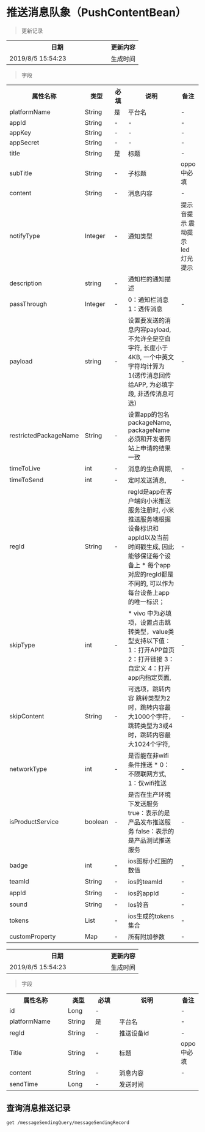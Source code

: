# 推送消息队象（PushContentBean）

> 更新记录

<table>
    <tr>
        <th style="width:250px;">日期</th>
        <th>更新内容</th>
    </tr>
    <tr>
        <td>2019/8/5 15:54:23 </td>
        <td>生成时间</td>
    </tr>
</table>

> 字段

<table>
    <tr>
        <th style="width:150px;">属性名称</th>
        <th style="width:60px;">类型</th>
        <th style="width:60px;">必填</th>
        <th style="width:200px;">说明</th>
        <th>备注</th>
    </tr>
    <tr>
        <td>platformName</td>
        <td>String</td>
        <td>是</td>
        <td>平台名</td>
        <td>-</td>
    </tr>
<tr>
        <td>appId</td>
        <td>String</td>
        <td>-</td>
        <td>-</td>
        <td>-</td>
    </tr>
<tr>
        <td>appKey</td>
        <td>String</td>
        <td>-</td>
        <td>-</td>
        <td>-</td>
    </tr>
<tr>
        <td>appSecret</td>
        <td>String</td>
        <td>-</td>
        <td>-</td>
        <td>-</td>
    </tr>
    <tr>
        <td>title</td>
        <td>String</td>
        <td>是</td>
        <td>标题</td>
        <td>-</td>
    </tr>
    <tr>
        <td>subTitle</td>
        <td>String</td>
        <td>-</td>
        <td>子标题</td>
        <td>oppo中必填</td>
    </tr>
    <tr>
        <td>content</td>
        <td>String</td>
        <td>-</td>
        <td>消息内容</td>
        <td>-</td>
    </tr>
    <tr>
        <td>notifyType</td>
        <td>Integer</td>
        <td>-</td>
        <td>通知类型</td>
        <td>提示音提示 震动提示 led灯光提示</td>
    </tr>
    <tr>
        <td>description</td>
        <td>string</td>
        <td>-</td>
        <td>通知栏的通知描述</td>
        <td></td>
    </tr>
    <tr>
        <td>passThrough</td>
        <td>Integer</td>
        <td>-</td>
        <td>0：通知栏消息 1：透传消息</td>
        <td>-</td>
    </tr>
    <tr>
        <td>payload</td>
        <td>string</td>
        <td>-</td>
        <td>设置要发送的消息内容payload, 不允许全是空白字符, 长度小于4KB, 一个中英文字符均计算为1(透传消息回传给APP, 为必填字段, 非透传消息可选)</td>
        <td>-</td>
    </tr>
    <tr>
        <td>restrictedPackageName</td>
        <td>String</td>
        <td>-</td>
        <td>设置app的包名packageName, packageName必须和开发者网站上申请的结果一致</td>
        <td></td>
    </tr>
    <tr>
        <td>timeToLive</td>
        <td>int</td>
        <td>-</td>
        <td>消息的生命周期, </td>
        <td>-</td>
    </tr>
<tr>
        <td>timeToSend</td>
        <td>int</td>
        <td>-</td>
        <td>定时发送消息, </td>
        <td>-</td>
    </tr>
<tr>
        <td>regId</td>
        <td>String</td>
        <td>-</td>
        <td>regId是app在客户端向小米推送服务注册时, 小米推送服务端根据设备标识和appId以及当前时间戳生成, 因此能够保证每个设备上
     * 每个app对应的regId都是不同的, 可以作为每台设备上app的唯一标识；</td>
        <td>-</td>
    </tr>
<tr>
        <td>skipType</td>
        <td>int</td>
        <td>-</td>
        <td>* vivo 中为必填项，设置点击跳转类型，value类型支持以下值：
     1：打开APP首页
     2：打开链接
     3：自定义
     4：打开app内指定页面, </td>
        <td>-</td>
    </tr>
<tr>
        <td>skipContent</td>
        <td>String</td>
        <td>-</td>
        <td>可选项，跳转内容
     跳转类型为2时，跳转内容最大1000个字符，
     跳转类型为3或4时，跳转内容最大1024个字符, </td>
        <td>-</td>
    </tr>
<tr>
        <td>networkType</td>
        <td>int</td>
        <td>-</td>
        <td>是否能在非wifi条件推送
     * 0：不限联网方式, 1：仅wifi推送 </td>
        <td>-</td>
    </tr>
<tr>
        <td>isProductService</td>
        <td>boolean</td>
        <td>-</td>
        <td>是否在生产环境下发送服务 true：表示的是产品发布推送服务 false：表示的是产品测试推送服务 </td>
        <td>-</td>
    </tr>
    <tr>
        <td>badge</td>
        <td>int</td>
        <td>-</td>
        <td>ios图标小红圈的数值 </td>
        <td>-</td>
    </tr>
    <tr>
        <td>teamId</td>
        <td>String</td>
        <td>-</td>
        <td>ios的teamId</td>
        <td>-</td>
    </tr>
    <tr>
        <td>appId</td>
        <td>String</td>
        <td>-</td>
        <td>ios的appId </td>
        <td>-</td>
    </tr>
   <tr>
        <td>sound</td>
        <td>String</td>
        <td>-</td>
        <td>Ios铃音	</td>
        <td>-</td>
    </tr>
   <tr>
        <td>tokens</td>
        <td>List<String></td>
        <td>-</td>
        <td>ios生成的tokens集合</td>
        <td>-</td>
    </tr>
   <tr>
        <td>customProperty</td>
        <td>Map<String, Object></td>
        <td>-</td>
        <td>所有附加参数 </td>
        <td>-</td>
    </tr>
   
</table>
<table>
    <tr>
        <th style="width:250px;">日期</th>
        <th>更新内容</th>
    </tr>
    <tr>
        <td>2019/8/5 15:54:23 </td>
        <td>生成时间</td>
    </tr>
</table>

> 字段

<table>
    <tr>
        <th style="width:150px;">属性名称</th>
        <th style="width:60px;">类型</th>
        <th style="width:60px;">必填</th>
        <th style="width:200px;">说明</th>
        <th>备注</th>
    </tr>
 	<tr>
        <td>id</td>
        <td>Long</td>
        <td>-</td>
        <td></td>
        <td>-</td>
    </tr>
    <tr>
        <td>platformName</td>
        <td>String</td>
        <td>是</td>
        <td>平台名</td>
        <td>-</td>
    </tr>
    <tr>
        <td>regId</td>
        <td>String</td>
        <td>-</td>
        <td>推送设备id</td>
        <td>-</td>
    </tr>
    <tr>
        <td>Title</td>
        <td>String</td>
        <td>-</td>
        <td>标题</td>
        <td>oppo中必填</td>
    </tr>
    <tr>
        <td>content</td>
        <td>String</td>
        <td>-</td>
        <td>消息内容</td>
        <td>-</td>
    </tr>
    <tr>
        <td>sendTime</td>
        <td>Long</td>
        <td>-</td>
        <td>发送时间</td>
    </tr>
    
</table>

## 查询消息推送记录

```
get /messageSendingQuery/messageSendingRecord
```



